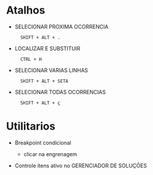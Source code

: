 # Atalhos

- SELECIONAR PROXIMA OCORRENCIA
		
		SHIFT + ALT + . 

- LOCALIZAR E SUBSTITUIR
		
		CTRL + H 

- SELECIONAR VARIAS LINHAS
		
		SHIFT + ALT + SETA 

- SELECIONAR TODAS OCORRENCIAS
		
		SHIFT + ALT + ç 

# Utilitarios

- Breakpoint condicional 
	- clicar na engrenagem

- Controle itens ativo no GERENCIADOR DE SOLUÇÕES